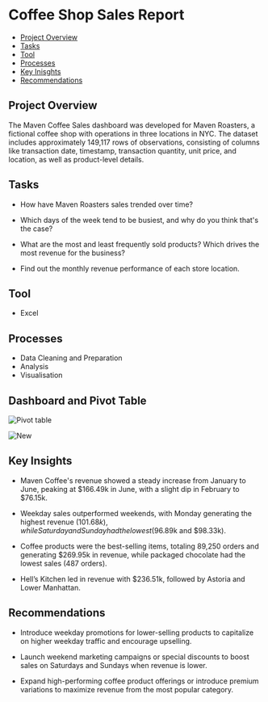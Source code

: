 # Coffee Shop Sales Report

- [Project Overview](project_overview)
- [Tasks](tasks)
- [Tool](tool)
- [Processes](processes)
- [Key Inisghts](key_insights)
- [Recommendations](recommendations)

## Project Overview

The Maven Coffee Sales dashboard was developed for Maven Roasters, a fictional coffee shop with operations in three locations in NYC. The dataset includes approximately 149,117 rows of observations, consisting of columns like transaction date, timestamp, transaction quantity, unit price, and location, as well as product-level details.

## Tasks

- How have Maven Roasters sales trended over time?

- Which days of the week tend to be busiest, and why do you think that's the case?

- What are the most and least frequently sold products? Which drives the most revenue for the business?

- Find out the monthly revenue performance of each store location.

## Tool

- Excel 

## Processes

- Data Cleaning and Preparation
- Analysis
- Visualisation

## Dashboard and Pivot Table

![Pivot table](https://github.com/user-attachments/assets/9c3ace19-9a27-4ac8-b854-12d8595b9d79)

![New](https://github.com/user-attachments/assets/6ac0eafb-4f5c-41f5-9c4c-88b31be7004a)

## Key Insights

- Maven Coffee's revenue showed a steady increase from January to June, peaking at $166.49k in June, with a slight dip in February to $76.15k.
  
- Weekday sales outperformed weekends, with Monday generating the highest revenue ($101.68k), while Saturday and Sunday had the lowest ($96.89k and $98.33k).
  
- Coffee products were the best-selling items, totaling 89,250 orders and generating $269.95k in revenue, while packaged chocolate had the lowest sales (487 orders).
  
- Hell’s Kitchen led in revenue with $236.51k, followed by Astoria and Lower Manhattan.

## Recommendations

- Introduce weekday promotions for lower-selling products to capitalize on higher weekday traffic and encourage upselling.
  
- Launch weekend marketing campaigns or special discounts to boost sales on Saturdays and Sundays when revenue is lower.
  
- Expand high-performing coffee product offerings or introduce premium variations to maximize revenue from the most popular category.


